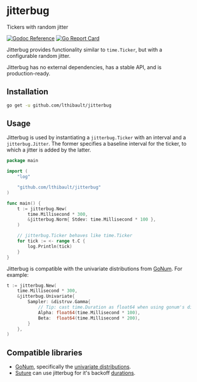 # jitterbug

Tickers with random jitter

[![Godoc Reference](https://img.shields.io/badge/godoc-reference-blue.svg?style=flat-square)](https://godoc.org/github.com/lthibault/jitterbug)
[![Go Report Card](https://goreportcard.com/badge/github.com/SentimensRG/ctx?style=flat-square)](https://goreportcard.com/report/github.com/lthibault/jitterbug)

Jitterbug provides functionality similar to `time.Ticker`, but with a configurable random jitter.

Jitterbug has no external dependencies, has a stable API, and is production-ready.

## Installation

```bash
go get -u github.com/lthibault/jitterbug
```

## Usage

Jitterbug is used by instantiating a `jitterbug.Ticker` with an interval and a
`jitterbug.Jitter`.  The former specifies a baseline interval for the ticker,
to which a jitter is added by the latter.

```go
package main

import (
    "log"

    "github.com/lthibault/jitterbug"
)

func main() {
    t := jitterbug.New(
        time.Millisecond * 300,
        &jitterbug.Norm{ Stdev: time.Millisecond * 100 },
    )

    // jitterbug.Ticker behaves like time.Ticker
    for tick := <- range t.C {
        log.Println(tick)
    }
}

```

Jitterbug is compatible with the univariate distributions from [GoNum](https://godoc.org/gonum.org/v1/gonum/stat/distuv).  For example:

```go
t := jitterbug.New(
    time.Millisecond * 300,
    &jitterbug.Univariate{
        Sampler: &distruv.Gamma{
            // Tip: cast time.Duration as float64 when using gonum's distruv
            Alpha: float64(time.Millisecond * 100),
            Beta:  float64(time.Millisecond * 200),
        }
    },
)
```

## Compatible libraries

- [GoNum](https://github.com/gonum/gonum), specifically the [univariate distributions](https://godoc.org/gonum.org/v1/gonum/stat/distuv).
- [Suture](https://github.com/thejerf/suture) can use jitterbug for it's backoff [durations](https://godoc.org/github.com/thejerf/suture#Jitter).
